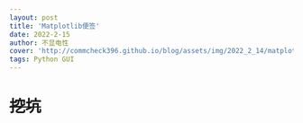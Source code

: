 ```yaml
---
layout: post
title: 'Matplotlib便签'
date: 2022-2-15
author: 不显电性
cover: 'http://commcheck396.github.io/blog/assets/img/2022_2_14/matplotlib.png'
tags: Python GUI
---
```

# ~~挖坑~~